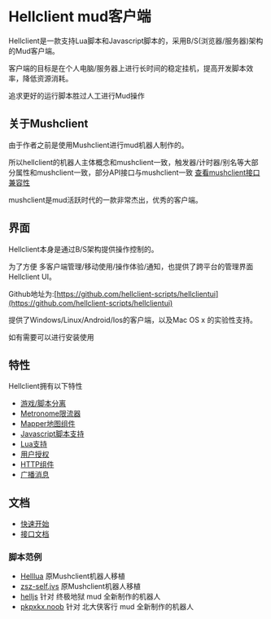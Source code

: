 # Hellclient mud客户端

Hellclient是一款支持Lua脚本和Javascript脚本的，采用B/S(浏览器/服务器)架构的Mud客户端。

客户端的目标是在个人电脑/服务器上进行长时间的稳定挂机，提高开发脚本效率，降低资源消耗。

追求更好的运行脚本胜过人工进行Mud操作

## 关于Mushclient

由于作者之前是使用Mushclient进行mud机器人制作的。

所以hellclient的机器人主体概念和mushclient一致，触发器/计时器/别名等大部分属性和mushclient一致，部分API接口与mushclient一致 [查看mushclient接口兼容性](doc/api/mush.md)

mushclient是mud活跃时代的一款非常杰出，优秀的客户端。

## 界面

Hellclient本身是通过B/S架构提供操作控制的。

为了方便 多客户端管理/移动使用/操作体验/通知，也提供了跨平台的管理界面Hellclient UI。

Github地址为:[https://github.com/hellclient-scripts/hellclientui](https://github.com/hellclient-scripts/hellclientui)

提供了Windows/Linux/Android/Ios的客户端，以及Mac OS x 的实验性支持。

如有需要可以进行安装使用

## 特性

Hellclient拥有以下特性

* [游戏/脚本分离](doc/features/features.md#游戏/脚本分离)
* [Metronome限流器](doc/features/features.md#Metronome限流器)
* [Mapper地图组件](doc/features/features.md#Mapper地图组件)
* [Javascript脚本支持](doc/features/features.md#Javascript脚本支持)
* [Lua支持](doc/features/features.md#Lua支持)
* [用户授权](doc/features/features.md#用户授权)
* [HTTP组件](doc/features/features.md#HTTP组件)
* [广播消息](doc/features/features.md#广播消息)
## 文档

* [快速开始](doc/quickstart/quickstart.md)
* [接口文档](doc/api/readme.md)

### 脚本范例

* [Helllua](https://github.com/hellclient-scripts/helllua) 原Mushclient机器人移植
* [zsz-self.jvs](https://github.com/hellclient-scripts/zsz-self.jvs) 原Mushclient机器人移植
* [helljs](https://github.com/hellclient-scripts/helljs) 针对 终极地狱 mud 全新制作的机器人
* [pkpxkx.noob](https://github.com/hellclient-scripts/pkuxkx.noob) 针对 北大侠客行 mud 全新制作的机器人